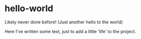hello-world
===========

Likely never done before! (Just another hello to the world)

Here I've written some text, just to add a little 'life' to the project. 

